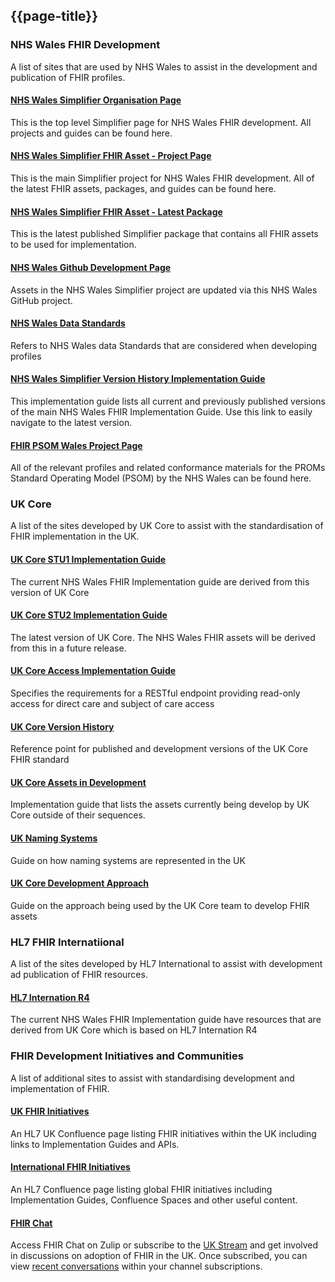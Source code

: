 ## {{page-title}}

<div class="warning"><span class="ExtLinkWarn"></span></div>

### NHS Wales FHIR Development

A list of sites that are used by NHS Wales to assist in the development and publication of FHIR profiles.

<div class="container">
    <div class="row">
        <div class="col-md-7 card">
            <h4><b><a href="https://simplifier.net/organization/nhswales" alt="NHS Wales Simplifier Organisation Page" target="_blank">NHS Wales Simplifier Organisation Page</a></b></h4>
            <p>This is the top level Simplifier page for NHS Wales FHIR development. All projects and guides can be found here.</p>
        </div>
        <div class="col-md-7 card">
            <h4><b><a href="https://simplifier.net/fhir-standards-wales" alt="NHS Wales Simplifier FHIR Asset - Project Page" target="_blank">NHS Wales Simplifier FHIR Asset - Project Page</a></b></h4>
            <p>This is the main Simplifier project for NHS Wales FHIR development. All of the latest FHIR assets, packages, and guides can be found here.</p>
        </div>
        <div class="col-md-7 card">
            <h4><b><a href="https://simplifier.net/packages/fhir.r4.wales.stu1/1.0.0" alt="NHS Wales Simplifier FHIR Asset - Latest Package" target="_blank">NHS Wales Simplifier FHIR Asset - Latest Package</a></b></h4>
            <p>This is the latest published Simplifier package that contains all FHIR assets to be used for implementation.</p>
        </div>
        <div class="col-md-7 card">
            <h4><b><a href="https://github.com/NHSWalesFHIR/NHSWales-fhir-profiles-R4" alt="NHS Wales GitHub Development Page" target="_blank">NHS Wales Github Development Page</a></b></h4>
            <p>Assets in the NHS Wales Simplifier project are updated via this NHS Wales GitHub project.</p>
        </div>
        <div class="col-md-7 card">
            <h4><b><a href="https://dhcw.nhs.wales/information-services/information-standards/data-standards/" alt="NHS Wales Data Standards" target="_blank">NHS Wales Data Standards</a></b></h4>
            <p>Refers to NHS Wales data Standards that are considered when developing profiles</p>
        </div>
        <div class="col-md-7 card">
            <h4><b><a href=https://simplifier.net/guide/Wales-FHIR-Implementation-Guide-Version-History/ alt="NHS Wales Simplifier Version History Implementation Guide" target="_blank">NHS Wales Simplifier Version History Implementation Guide</a></b></h4>
            <p>This implementation guide lists all current and previously published versions of the main NHS Wales FHIR Implementation Guide. Use this link to easily navigate to the latest version.</p>
        </div>
        <div class="col-md-7 card">
            <h4><b><a href="https://simplifier.net/FHIR-PSOM-Wales/~introduction" alt="FHIR PSOM Wales Project Page" target="_blank">FHIR PSOM Wales Project Page</a></b></h4>
            <p>All of the relevant profiles and related conformance materials for the PROMs Standard Operating Model (PSOM) by the NHS Wales can be found here.</p>
            </div>
        </div>
    </div>
</div>


### UK Core

A list of the sites developed by UK Core to assist with the standardisation of FHIR implementation in the UK.

<div class="container">
    <div class="row">
        <div class="col-md-7 card">
            <h4><b><a href="https://simplifier.net/guide/uk-core-implementation-guide?version=1.0.0" alt="UK Core Implementation Guide 1.0.0 - STU1 Release for Ballot" target="_blank">UK Core STU1 Implementation Guide</a></b></h4>
            <p>The current NHS Wales FHIR Implementation guide are derived from this version of UK Core</p>
        </div>
        <div class="col-md-7 card">
            <h4><b><a href="https://simplifier.net/guide/uk-core-implementation-guide-stu2" alt="UK Core Implementation Guide STU2 Release for Ballot" target="_blank">UK Core STU2 Implementation Guide</a></b></h4>
            <p>The latest version of UK Core. The NHS Wales FHIR assets will be derived from this in a future release.</p>
        </div>
        <div class="col-md-7 card">
            <h4><b><a href="https://build.fhir.org/ig/HL7-UK/UK-Core-Access/index.html" alt="UK Core Access" target="_blank">UK Core Access Implementation Guide</a></b></h4>
            <p>Specifies the requirements for a RESTful endpoint providing read-only access for direct care and subject of care access</p>
        </div>
        <div class="col-md-7 card">
            <h4><b><a href="https://simplifier.net/guide/ukcoreversionhistory" alt="UK Core Version History" target="_blank">UK Core Version History</a></b></h4>
            <p>Reference point for published and development versions of the UK Core FHIR standard</p>
        </div>
        <div class="col-md-7 card">
            <h4><b><a href="https://simplifier.net/guide/UKCoreImplementationGuideAssetsinDevelopment/Home" alt="UK Core Assets in Development" target="_blank">UK Core Assets in Development</a></b></h4>
            <p>Implementation guide that lists the assets currently being develop by UK Core outside of their sequences.</p>
        </div>
        <div class="col-md-7 card">
            <h4><b><a href="https://simplifier.net/guide/uknamingsystems" alt="UK Naming Systems" target="_blank">UK Naming Systems</a></b></h4>
            <p>Guide on how naming systems are represented in the UK</p>
        </div>
	<div class="col-md-7 card">
            <h4><b><a href="https://simplifier.net/guide/hl7fhirukcoredesignanddevelopmentapproach" alt="UK Core Development Approach" target="_blank">UK Core Development Approach</a></b></h4>
            <p>Guide on the approach being used by the UK Core team to develop FHIR assets</p>
        </div>
    </div>
</div>

### HL7 FHIR Internatiional

A list of the sites developed by HL7 International to assist with development ad publication of FHIR resources.

<div class="container">
    <div class="row">
        <div class="col-md-7 card">
            <h4><b><a href="https://www.hl7.org/fhir/R4/" alt="HL7 International R4" target="_blank">HL7 Internation R4</a></b></h4>
            <p>The current NHS Wales FHIR Implementation guide have resources that are derived from UK Core which is based on HL7 Internation R4</p>



### FHIR Development Initiatives and Communities

A list of additional sites to assist with standardising development and implementation of FHIR. 

<div class="container"></div>
    <div class="row">
        <div class="col-md-7 card">
            <h4><b><a href="https://confluence.hl7.org/display/HL7UK/UK+FHIR+IG+Initiative+Directory" target="_blank">UK FHIR Initiatives</a></b></h4>
            <p>An HL7 UK Confluence page listing FHIR initiatives within the UK including links to Implementation Guides and APIs.</p>
        </div>
        <div class="col-md-7 card">
            <h4><b><a href="https://confluence.hl7.org/display/IC/Initiative+Directory" target="_blank">International FHIR Initiatives</a></b></h4>
            <p>An HL7 Confluence page listing global FHIR initiatives including Implementation Guides, Confluence Spaces and other useful content.</p>
        </div>
        <div class="col-md-7 card">
            <h4><b><a href="https://chat.fhir.org/" target="_blank">FHIR Chat</a></b></h4>
            <p>Access FHIR Chat on Zulip or subscribe to the <a href="https://chat.fhir.org/#channels/179189/uk/general" target="_blank">UK Stream</a> and get involved in discussions on adoption of FHIR in the UK. Once subscribed, you can view <a href="https://chat.fhir.org/#recent" target="_blank">recent conversations</a> within your channel subscriptions.</p>
        </div>
    </div>
</div>